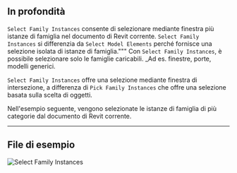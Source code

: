 ## In profondità
`Select Family Instances` consente di selezionare mediante finestra più istanze di famiglia nel documento di Revit corrente. `Select Family Instances` si differenzia da `Select Model Elements` perché fornisce una selezione isolata di istanze di famiglia.""" Con `Select Family Instances`, è possibile selezionare solo le famiglie caricabili. _Ad es. finestre, porte, modelli generici.

`Select Family Instances` offre una selezione mediante finestra di intersezione, a differenza di `Pick Family Instances` che offre una selezione basata sulla scelta di oggetti.

Nell'esempio seguente, vengono selezionate le istanze di famiglia di più categorie dal documento di Revit corrente.
___
## File di esempio

![Select Family Instances](./Dynamo.Nodes.DSModelDragFamilyInstanceSelection_img.jpg)
